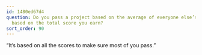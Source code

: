 ```yaml
---
id: 1480ed67d4
question: Do you pass a project based on the average of everyone else’s scores or
  based on the total score you earn?
sort_order: 90
---
```


“It’s based on all the scores to make sure most of you pass.”
